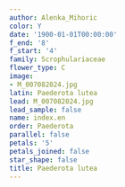 ```yaml
---
author: Alenka_Mihoric
color: Y
date: '1900-01-01T00:00:00'
f_end: '8'
f_start: '4'
family: Scrophulariaceae
flower_type: C
image:
- M_007082024.jpg
latin: Paederota lutea
lead: M_007082024.jpg
lead_sample: false
name: index.en
order: Paederota
parallel: false
petals: '5'
petals_joined: false
star_shape: false
title: Paederota lutea
---
```

